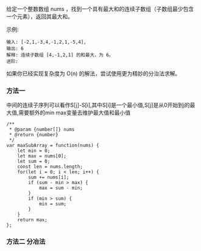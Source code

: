 给定一个整数数组 nums ，找到一个具有最大和的连续子数组（子数组最少包含一个元素），返回其最大和。

示例:
```
输入: [-2,1,-3,4,-1,2,1,-5,4],
输出: 6
解释: 连续子数组 [4,-1,2,1] 的和最大，为 6。
进阶:
```
如果你已经实现复杂度为 O(n) 的解法，尝试使用更为精妙的分治法求解。

### 方法一
中间的连续子序列可以看作S[j]-S[i],其中S[i]是一个最小值,S[j]是从0开始到j的最大值,需要额外的min max变量去维护最大值和最小值
```
/**
 * @param {number[]} nums
 * @return {number}
 */
var maxSubArray = function(nums) {
    let min = 0;
    let max = nums[0];
    let sum = 0;
    const len = nums.length;
    for(let i = 0; i < len; i++) {
        sum += nums[i];
        if (sum - min > max) {
            max = sum - min;
        }        
        if (min > sum) {
            min = sum;
        }
    }
    return max;
};
```
### 方法二 分冶法
